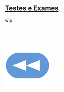 <br>

## [Testes e Exames](testes/bd_testes.md)
wip

<br><br>

[![retroceder](https://raw.githubusercontent.com/David81820/Recursos-LCC/main/Rewind.png)](https://david81820.github.io/Recursos-LCC/3ano)
